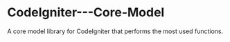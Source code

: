 CodeIgniter---Core-Model
========================

A core model library for CodeIgniter that performs the most used functions. 
